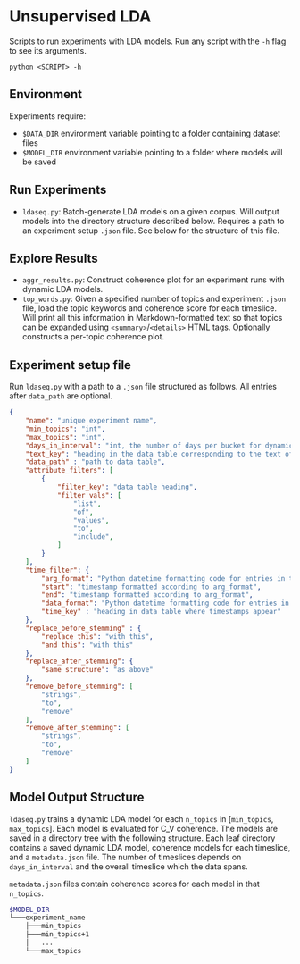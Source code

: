 # Unsupervised LDA
Scripts to run experiments with LDA models. Run any script with the `-h` flag to see its arguments.

```
python <SCRIPT> -h
```

## Environment
Experiments require:
- `$DATA_DIR` environment variable pointing to a folder containing dataset files
- `$MODEL_DIR` environment variable pointing to a folder where models will be saved

## Run Experiments
- `ldaseq.py`: Batch-generate LDA models on a given corpus. Will output models into the directory structure described below. Requires a path to an experiment setup `.json` file. See below for the structure of this file.

## Explore Results
- `aggr_results.py`: Construct coherence plot for an experiment runs with dynamic LDA models.
- `top_words.py`: Given a specified number of topics and experiment `.json` file, load the topic keywords and coherence score for each timeslice. Will print all this information in Markdown-formatted text so that topics can be expanded using `<summary>`/`<details>` HTML tags. Optionally constructs a per-topic coherence plot.

## Experiment setup file
Run `ldaseq.py` with a path to a `.json` file structured as follows. All entries after `data_path` are optional.
```json
{
    "name": "unique experiment name",
    "min_topics": "int",
    "max_topics": "int",
    "days_in_interval": "int, the number of days per bucket for dynamic LDA",
    "text_key": "heading in the data table corresponding to the text of the posts",
    "data_path" : "path to data table",
    "attribute_filters": [
        {
            "filter_key": "data table heading",
            "filter_vals": [
                "list",
                "of",
                "values",
                "to",
                "include",
            ]
        }
    ],
    "time_filter": {
        "arg_format": "Python datetime formatting code for entries in this file",
        "start": "timestamp formatted according to arg_format",
        "end": "timestamp formatted according to arg_format",
        "data_format": "Python datetime formatting code for entries in the data (optional)",
        "time_key" : "heading in data table where timestamps appear"
    },
    "replace_before_stemming" : {
        "replace this": "with this",
        "and this": "with this"
    },
    "replace_after_stemming": {
        "same structure": "as above"
    },
    "remove_before_stemming": [
        "strings",
        "to",
        "remove"
    ],
    "remove_after_stemming": [
        "strings",
        "to",
        "remove"
    ]
}
```

## Model Output Structure
`ldaseq.py` trains a dynamic LDA model for each `n_topics` in [`min_topics`, `max_topics`]. Each model is evaluated for C_V coherence. The models are saved in a directory tree with the following structure. Each leaf directory contains a saved dynamic LDA model, coherence models for each timeslice, and a `metadata.json` file. The number of timeslices depends on `days_in_interval` and the overall timeslice which the data spans.

`metadata.json` files contain coherence scores for each model in that `n_topics`.

```bash
$MODEL_DIR
└───experiment_name
    ├───min_topics
    ├───min_topics+1
    │   ...
    └───max_topics
```
